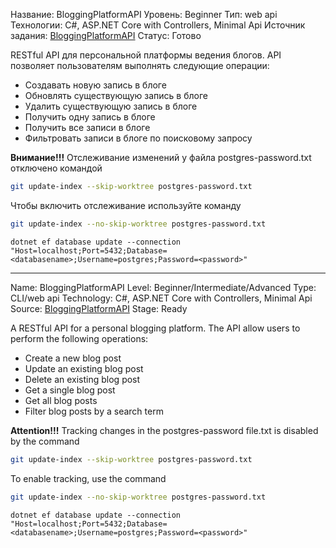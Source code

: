 Название: BloggingPlatformAPI
Уровень: Beginner
Тип: web api
Технологии: C#, ASP.NET Core with Controllers, Minimal Api
Источник задания: [BloggingPlatformAPI](https://roadmap.sh/projects/blogging-platform-api)
Статус: Готово

RESTful API для персональной платформы ведения блогов. API позволяет пользователям выполнять следующие операции:
- Создавать новую запись в блоге
- Обновлять существующую запись в блоге
- Удалить существующую запись в блоге
- Получить одну запись в блоге
- Получить все записи в блоге
- Фильтровать записи в блоге по поисковому запросу

**Внимание!!!**
Отслеживание изменений у файла postgres-password.txt отключено командой
```bash
git update-index --skip-worktree postgres-password.txt
```

Чтобы включить отслеживание используйте команду
```bash
git update-index --no-skip-worktree postgres-password.txt
```

```shell
dotnet ef database update --connection "Host=localhost;Port=5432;Database=<databasename>;Username=postgres;Password=<password>"
```
********************************
Name: BloggingPlatformAPI
Level: Beginner/Intermediate/Advanced
Type: CLI/web api
Technology: C#, ASP.NET Core with Controllers, Minimal Api
Source: [BloggingPlatformAPI](https://roadmap.sh/projects/blogging-platform-api)
Stage: Ready

A RESTful API for a personal blogging platform. The API allow users to perform the following operations:
- Create a new blog post
- Update an existing blog post
- Delete an existing blog post
- Get a single blog post
- Get all blog posts
- Filter blog posts by a search term

**Attention!!!**
Tracking changes in the postgres-password file.txt is disabled by the command
```bash
git update-index --skip-worktree postgres-password.txt
```

To enable tracking, use the command
```bash
git update-index --no-skip-worktree postgres-password.txt
```

```shell
dotnet ef database update --connection "Host=localhost;Port=5432;Database=<databasename>;Username=postgres;Password=<password>"
```
